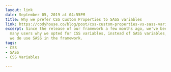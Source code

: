 ```yaml
---
layout: link
date: September 05, 2019 at 04:55PM
title: Why we prefer CSS Custom Properties to SASS variables
link: https://codyhouse.co/blog/post/css-custom-properties-vs-sass-variables
excerpt: Since the release of our framework a few months ago, we've been asked by
  many users why we opted for CSS variables, instead of SASS variables, even though
  we do use SASS in the framework.
tags:
- CSS
- SASS
- CSS Variables

---
```

